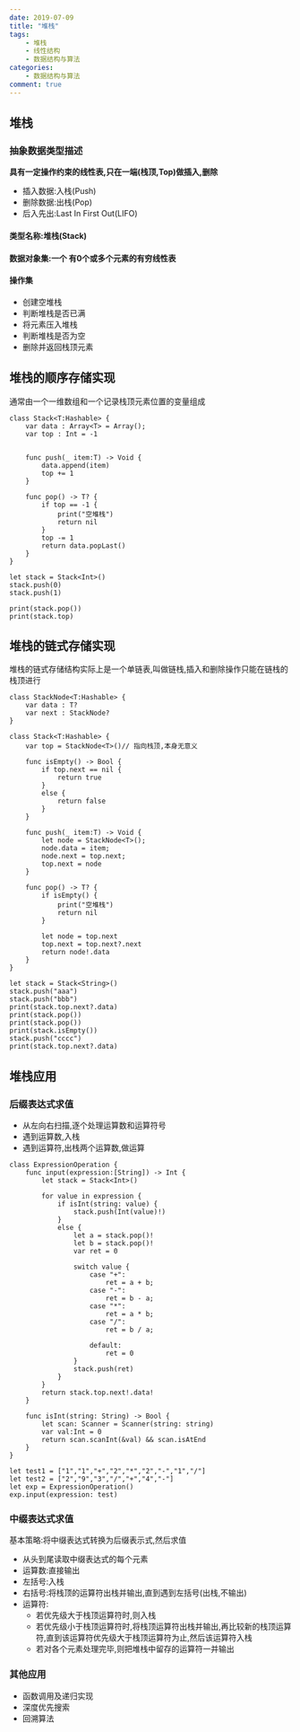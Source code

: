 ```yaml
---
date: 2019-07-09
title: "堆栈"
tags:
    - 堆栈
    - 线性结构
    - 数据结构与算法
categories:
    - 数据结构与算法
comment: true
---
```


## 堆栈
### 抽象数据类型描述
**具有一定操作约束的线性表,只在一端(栈顶,Top)做插入,删除**

* 插入数据:入栈(Push)
* 删除数据:出栈(Pop)
* 后入先出:Last In First Out(LIFO)

#### 类型名称:堆栈(Stack)
#### 数据对象集:一个 有0个或多个元素的有穷线性表
#### 操作集
* 创建空堆栈
* 判断堆栈是否已满
* 将元素压入堆栈
* 判断堆栈是否为空
* 删除并返回栈顶元素

## 堆栈的顺序存储实现
通常由一个一维数组和一个记录栈顶元素位置的变量组成

```
class Stack<T:Hashable> {
    var data : Array<T> = Array();
    var top : Int = -1
    
    
    func push(_ item:T) -> Void {
        data.append(item)
        top += 1
    }
    
    func pop() -> T? {
        if top == -1 {
            print("空堆栈")
            return nil
        }
        top -= 1
        return data.popLast()
    }
}

let stack = Stack<Int>()
stack.push(0)
stack.push(1)

print(stack.pop())
print(stack.top)
```

## 堆栈的链式存储实现
堆栈的链式存储结构实际上是一个单链表,叫做链栈,插入和删除操作只能在链栈的栈顶进行

```
class StackNode<T:Hashable> {
    var data : T?
    var next : StackNode?
}

class Stack<T:Hashable> {
    var top = StackNode<T>()// 指向栈顶,本身无意义
    
    func isEmpty() -> Bool {
        if top.next == nil {
            return true
        }
        else {
            return false
        }
    }
    
    func push(_ item:T) -> Void {
        let node = StackNode<T>();
        node.data = item;
        node.next = top.next;
        top.next = node
    }
    
    func pop() -> T? {
        if isEmpty() {
            print("空堆栈")
            return nil
        }
        
        let node = top.next
        top.next = top.next?.next
        return node!.data
    }
}

let stack = Stack<String>()
stack.push("aaa")
stack.push("bbb")
print(stack.top.next?.data)
print(stack.pop())
print(stack.pop())
print(stack.isEmpty())
stack.push("cccc")
print(stack.top.next?.data)
```

## 堆栈应用
### 后缀表达式求值
* 从左向右扫描,逐个处理运算数和运算符号
* 遇到运算数,入栈
* 遇到运算符,出栈两个运算数,做运算

```
class ExpressionOperation {
    func input(expression:[String]) -> Int {
        let stack = Stack<Int>()
        
        for value in expression {
            if isInt(string: value) {
                stack.push(Int(value)!)
            }
            else {
                let a = stack.pop()!
                let b = stack.pop()!
                var ret = 0
                
                switch value {
                    case "+":
                        ret = a + b;
                    case "-":
                        ret = b - a;
                    case "*":
                        ret = a * b;
                    case "/":
                        ret = b / a;
             
                    default:
                        ret = 0
                }
                stack.push(ret)
            }
        }
        return stack.top.next!.data!
    }
    
    func isInt(string: String) -> Bool {
        let scan: Scanner = Scanner(string: string)
        var val:Int = 0
        return scan.scanInt(&val) && scan.isAtEnd
    }
}

let test1 = ["1","1","+","2","*","2","-","1","/"]
let test2 = ["2","9","3","/","+","4","-"]
let exp = ExpressionOperation()
exp.input(expression: test)
```

### 中缀表达式求值
基本策略:将中缀表达式转换为后缀表示式,然后求值

* 从头到尾读取中缀表达式的每个元素
* 运算数:直接输出
* 左括号:入栈
* 右括号:将栈顶的运算符出栈并输出,直到遇到左括号(出栈,不输出)
* 运算符:
    * 若优先级大于栈顶运算符时,则入栈
    * 若优先级小于栈顶运算符时,将栈顶运算符出栈并输出,再比较新的栈顶运算符,直到该运算符优先级大于栈顶运算符为止,然后该运算符入栈
    * 若对各个元素处理完毕,则把堆栈中留存的运算符一并输出

### 其他应用
* 函数调用及递归实现
* 深度优先搜索
* 回溯算法
